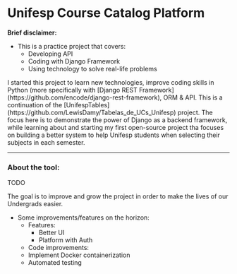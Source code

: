 # Unifesp Course Catalog Platform

 **Brief disclaimer:**
 - This is a practice project that covers:
     - Developing API
     - Coding with Django Framework
     - Using technology to solve real-life problems

 <p>
 I started this project to learn new technologies, improve coding skills in Python (more
 specifically with [Django REST Framework](https://github.com/encode/django-rest-framework), ORM & API. This is a continuation of the
 [UnifespTables](https://github.com/LewisDamy/Tabelas_de_UCs_Unifesp) project.
 The focus here is to demonstrate the
 power of Django as a backend framework, while learning about and starting
 my first open-source project tha focuses on building a better system to help Unifesp students
 when selecting their subjects in each semester.
 </p>


 ***

 ### About the tool:
 <p>
 TODO 
 </p>


 <p>
 The goal is to improve and grow the project in order to make the lives of our Undergrads easier.
 </p>

 - Some improvements/features on the horizon:
     - Features:
         - Better UI
         - Platform with Auth
     - Code improvements:
     - Implement Docker containerization
     - Automated testing

